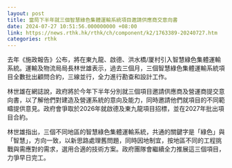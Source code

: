 ```yaml
---
layout: post
title: 當局下半年就三個智慧綠色集體運輸系統項目邀請供應商交意向書
date: 2024-07-27 10:51:56.000000000 +08:00
link: https://news.rthk.hk/rthk/ch/component/k2/1763389-20240727.htm
categories: rthk
---
```


去年《施政報告》公布，將在東九龍、啟德、洪水橋/厦村引入智慧綠色集體運輸系統。運輸及物流局局長林世雄表示，過去三個月，三個智慧綠色集體運輸系統項目全數批出顧問合約，三線並行，全力進行勘查和設計工作。

林世雄在網誌說，政府將於今年下半年分別就三個項目邀請供應商及營運商提交意向書，以了解他們對建造及營運系統的意向及能力，同時邀請他們就項目的不同範疇提供意見。政府會爭取於2026年就啟德及東九龍項目招標，並在2027年批出項目合約。

林世雄指出，三個不同地區的智慧綠色集體運輸系統，共通的關鍵字是「綠色」與「智慧」，方向一致，以新思路處理舊問題，同時因地制宜，按地區不同的工程挑戰與需應對的需求，選用合適的技術方案。政府團隊會繼續全力推展這三個項目，力爭早日完工。
